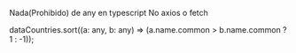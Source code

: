 Nada(Prohibido) de any en typescript
No axios o fetch

dataCountries.sort((a: any, b: any) => (a.name.common > b.name.common ? 1 : -1));

